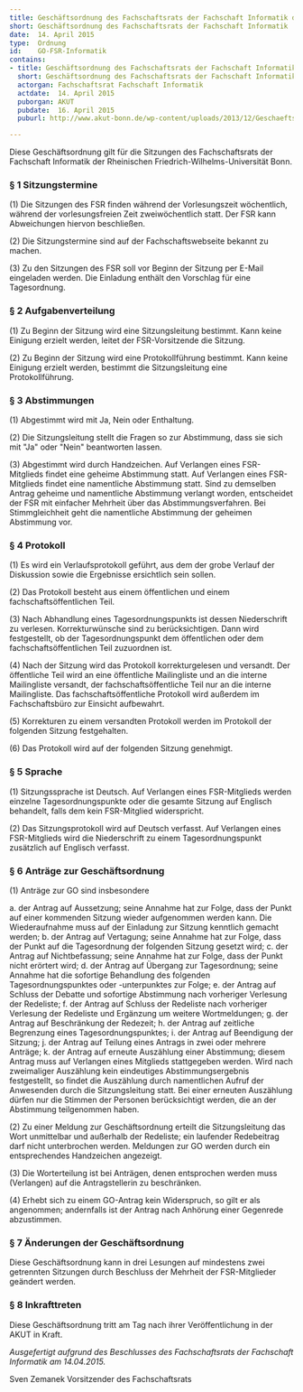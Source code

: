 ```yaml
---
title: Geschäftsordnung des Fachschaftsrats der Fachschaft Informatik der Rheinischen Friedrich-Wilhelms-Universität Bonn
short: Geschäftsordnung des Fachschaftsrats der Fachschaft Informatik
date:  14. April 2015
type:  Ordnung
id:    GO-FSR-Informatik
contains:
- title: Geschäftsordnung des Fachschaftsrats der Fachschaft Informatik der Rheinischen Friedrich-Wilhelms-Universität Bonn
  short: Geschäftsordnung des Fachschaftsrats der Fachschaft Informatik
  actorgan: Fachschaftsrat Fachschaft Informatik
  actdate:  14. April 2015
  puborgan: AKUT
  pubdate:  16. April 2015
  puburl: http://www.akut-bonn.de/wp-content/uploads/2013/12/Geschaeftsordnung-FSR-beschlossen-akut-extra.pdf

---
```


Diese Geschäftsordnung gilt für die Sitzungen des Fachschaftsrats der Fachschaft Informatik der Rheinischen Friedrich-Wilhelms-Universität Bonn.

### § 1 Sitzungstermine

(1) Die Sitzungen des FSR finden während der Vorlesungszeit wöchentlich, während der vorlesungsfreien Zeit zweiwöchentlich statt. Der FSR kann Abweichungen hiervon beschließen.

(2) Die Sitzungstermine sind auf der Fachschaftswebseite bekannt zu machen.

(3) Zu den Sitzungen des FSR soll vor Beginn der Sitzung per E-Mail eingeladen werden. Die Einladung enthält den Vorschlag für eine Tagesordnung. 


### § 2 Aufgabenverteilung

(1) Zu Beginn der Sitzung wird eine Sitzungsleitung bestimmt. Kann keine Einigung erzielt werden, leitet der FSR-Vorsitzende die Sitzung.

(2) Zu Beginn der Sitzung wird eine Protokollführung bestimmt. Kann keine Einigung erzielt werden, bestimmt die Sitzungsleitung eine Protokollführung.


### § 3 Abstimmungen

(1) Abgestimmt wird mit Ja, Nein oder Enthaltung.

(2) Die Sitzungsleitung stellt die Fragen so zur Abstimmung, dass sie sich mit "Ja" oder "Nein" beantworten lassen.

(3) Abgestimmt wird durch Handzeichen. Auf Verlangen eines FSR-Mitglieds findet eine geheime Abstimmung statt. Auf Verlangen eines FSR-Mitglieds findet eine namentliche Abstimmung statt. Sind zu demselben Antrag geheime und namentliche Abstimmung verlangt worden, entscheidet der FSR mit einfacher Mehrheit über das Abstimmungsverfahren. Bei Stimmgleichheit geht die namentliche Abstimmung der geheimen Abstimmung vor.


### § 4 Protokoll

(1) Es wird ein Verlaufsprotokoll geführt, aus dem der grobe Verlauf der Diskussion sowie die Ergebnisse ersichtlich sein sollen.

(2) Das Protokoll besteht aus einem öffentlichen und einem fachschaftsöffentlichen Teil.

(3) Nach Abhandlung eines Tagesordnungspunkts ist dessen Niederschrift zu verlesen. Korrekturwünsche sind zu berücksichtigen. Dann wird festgestellt, ob der Tagesordnungspunkt dem öffentlichen oder dem fachschaftsöffentlichen Teil zuzuordnen ist.

(4) Nach der Sitzung wird das Protokoll korrekturgelesen und versandt. Der öffentliche Teil wird an eine öffentliche Mailingliste und an die interne Mailingliste versandt, der fachschaftsöffentliche Teil nur an die interne Mailingliste. Das fachschaftsöffentliche Protokoll wird außerdem im Fachschaftsbüro zur Einsicht aufbewahrt.

(5) Korrekturen zu einem versandten Protokoll werden im Protokoll der folgenden Sitzung festgehalten.

(6) Das Protokoll wird auf der folgenden Sitzung genehmigt.


### § 5 Sprache

(1) Sitzungssprache ist Deutsch. Auf Verlangen eines FSR-Mitglieds werden einzelne Tagesordnungspunkte oder die gesamte Sitzung auf Englisch behandelt, falls dem kein FSR-Mitglied widerspricht.

(2) Das Sitzungsprotokoll wird auf Deutsch verfasst. Auf Verlangen eines FSR-Mitglieds wird die Niederschrift zu einem Tagesordnungspunkt zusätzlich auf Englisch verfasst.

### § 6 Anträge zur Geschäftsordnung

(1) Anträge zur GO sind insbesondere

a. der Antrag auf Aussetzung; seine Annahme hat zur Folge, dass der Punkt auf einer
   kommenden Sitzung wieder aufgenommen werden kann. Die Wiederaufnahme muss auf der
   Einladung zur Sitzung kenntlich gemacht werden;
b. der Antrag auf Vertagung; seine Annahme hat zur Folge, dass der Punkt auf die
   Tagesordnung der folgenden Sitzung gesetzt wird;
c. der Antrag auf Nichtbefassung; seine Annahme hat zur Folge, dass der Punkt nicht erörtert
   wird;
d. der Antrag auf Übergang zur Tagesordnung; seine Annahme hat die sofortige Behandlung
   des folgenden Tagesordnungspunktes oder -unterpunktes zur Folge;
e. der Antrag auf Schluss der Debatte und sofortige Abstimmung nach vorheriger Verlesung der
   Redeliste;
f. der Antrag auf Schluss der Redeliste nach vorheriger Verlesung der Redeliste und Ergänzung
   um weitere Wortmeldungen;
g. der Antrag auf Beschränkung der Redezeit;
h. der Antrag auf zeitliche Begrenzung eines Tagesordnungspunktes;
i. der Antrag auf Beendigung der Sitzung;
j. der Antrag auf Teilung eines Antrags in zwei oder mehrere Anträge;
k. der Antrag auf erneute Auszählung einer Abstimmung; diesem Antrag muss auf Verlangen
   eines Mitglieds stattgegeben werden. Wird nach zweimaliger Auszählung kein eindeutiges
   Abstimmungsergebnis festgestellt, so findet die Auszählung durch namentlichen Aufruf der
   Anwesenden durch die Sitzungsleitung statt. Bei einer erneuten Auszählung dürfen nur die
   Stimmen der Personen berücksichtigt werden, die an der Abstimmung teilgenommen
   haben.

(2) Zu einer Meldung zur Geschäftsordnung erteilt die Sitzungsleitung das Wort unmittelbar und
außerhalb der Redeliste; ein laufender Redebeitrag darf nicht unterbrochen werden. Meldungen zur
GO werden durch ein entsprechendes Handzeichen angezeigt.

(3) Die Worterteilung ist bei Anträgen, denen entsprochen werden muss (Verlangen) auf die
Antragstellerin zu beschränken.

(4) Erhebt sich zu einem GO-Antrag kein Widerspruch, so gilt er als angenommen; andernfalls ist der
Antrag nach Anhörung einer Gegenrede abzustimmen.


### § 7 Änderungen der Geschäftsordnung

Diese Geschäftsordnung kann in drei Lesungen auf mindestens zwei getrennten Sitzungen durch Beschluss der Mehrheit der FSR-Mitglieder geändert werden.

### § 8 Inkrafttreten

Diese Geschäftsordnung tritt am Tag nach ihrer Veröffentlichung in der AKUT in Kraft.


*Ausgefertigt aufgrund des Beschlusses des Fachschaftsrats der Fachschaft Informatik am 14.04.2015.*

Sven Zemanek
Vorsitzender des Fachschaftsrats